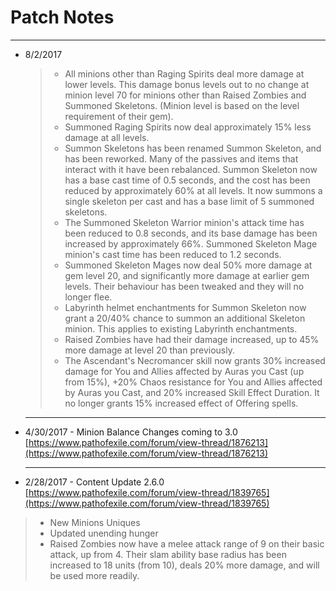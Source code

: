 

# Patch Notes

---

- 8/2/2017

  > - All minions other than Raging Spirits deal more damage at lower levels. This damage bonus levels out to no change at minion level 70 for minions other than Raised Zombies and Summoned Skeletons. (Minion level is based on the level requirement of their gem).
  > - Summoned Raging Spirits now deal approximately 15% less damage at all levels.
  > - Summon Skeletons has been renamed Summon Skeleton, and has been reworked. Many of the passives and items that interact with it have been rebalanced. Summon Skeleton now has a base cast time of 0.5 seconds, and the cost has been reduced by approximately 60% at all levels. It now summons a single skeleton per cast and has a base limit of 5 summoned skeletons.
  > - The Summoned Skeleton Warrior minion's attack time has been reduced to 0.8 seconds, and its base damage has been increased by approximately 66%. Summoned Skeleton Mage minion's cast time has been reduced to 1.2 seconds.
  > - Summoned Skeleton Mages now deal 50% more damage at gem level 20, and significantly more damage at earlier gem levels. Their behaviour has been tweaked and they will no longer flee.
  > - Labyrinth helmet enchantments for Summon Skeleton now grant a 20/40% chance to summon an additional Skeleton minion. This applies to existing Labyrinth enchantments.
  > - Raised Zombies have had their damage increased, up to 45% more damage at level 20 than previously.
  > - The Ascendant's Necromancer skill now grants 30% increased damage for You and Allies affected by Auras you Cast (up from 15%), +20% Chaos resistance for You and Allies affected by Auras you Cast, and 20% increased Skill Effect Duration. It no longer grants 15% increased effect of Offering spells.

  ---

- 4/30/2017 - Minion Balance Changes coming to 3.0 [https://www.pathofexile.com/forum/view-thread/1876213](https://www.pathofexile.com/forum/view-thread/1876213)

  ---

-  2/28/2017 - Content Update 2.6.0 [https://www.pathofexile.com/forum/view-thread/1839765](https://www.pathofexile.com/forum/view-thread/1839765)

  > - New Minions Uniques
  > - Updated unending hunger
  > - Raised Zombies now have a melee attack range of 9 on their basic attack, up from 4. Their slam ability base radius has been increased to 18 units (from 10), deals 20% more damage, and will be used more readily.

  ​

  ​